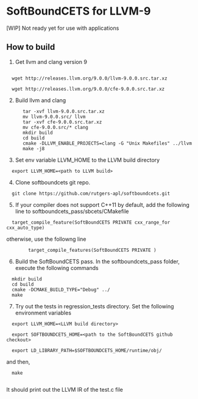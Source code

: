 # SoftBoundCETS for LLVM-9
[WIP] Not ready yet for use with applications

## How to build

1. Get llvm and clang version 9
```

  wget http://releases.llvm.org/9.0.0/llvm-9.0.0.src.tar.xz

  wget http://releases.llvm.org/9.0.0/cfe-9.0.0.src.tar.xz
```

2. Build llvm and clang

```
      tar -xvf llvm-9.0.0.src.tar.xz
      mv llvm-9.0.0.src/ llvm
      tar -xvf cfe-9.0.0.src.tar.xz
      mv cfe-9.0.0.src/* clang
      mkdir build
      cd build
      cmake -DLLVM_ENABLE_PROJECTS=clang -G "Unix Makefiles" ../llvm
      make -j8

```

3. Set env variable LLVM_HOME to the LLVM build directory
```
  export LLVM_HOME=<path to LLVM build>
```

4. Clone softboundcets git repo.
```
  git clone https://github.com/rutgers-apl/softboundcets.git

```

5. If your compiler does not support C++11 by default, add the following line to softboundcets_pass/sbcets/CMakefile

```
  target_compile_feature(SoftBoundCETS PRIVATE cxx_range_for cxx_auto_type)

```

otherwise, use the followng line

```
        target_compile_features(SoftBoundCETS PRIVATE )

```

6. Build the SoftBoundCETS pass. In the softboundcets_pass folder,
execute the following commands

```
  mkdir build
  cd build
  cmake -DCMAKE_BUILD_TYPE="Debug" ../
  make

```

7. Try out the tests in regression_tests directory. Set the following environment variables

```
  export LLVM_HOME=<LLVM build directory>

  export SOFTBOUNDCETS_HOME=<path to the SoftBoundCETS github checkout>

  export LD_LIBRARY_PATH=$SOFTBOUNDCETS_HOME/runtime/obj/

```

and then,
```
  make


```

It should print out the LLVM IR of the test.c file
      
